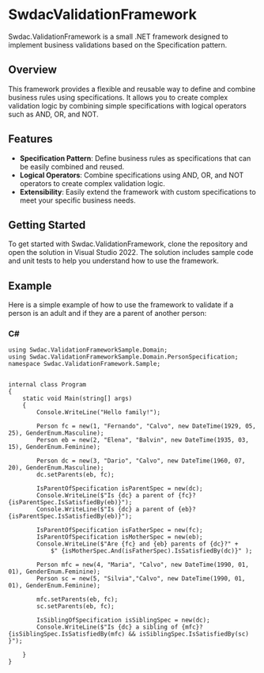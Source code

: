 # SwdacValidationFramework

Swdac.ValidationFramework is a small .NET framework designed to implement business validations based on the Specification pattern.

## Overview

This framework provides a flexible and reusable way to define and combine business rules using specifications. It allows you to create complex validation logic by combining simple specifications with logical operators such as AND, OR, and NOT.

## Features

- **Specification Pattern**: Define business rules as specifications that can be easily combined and reused.
- **Logical Operators**: Combine specifications using AND, OR, and NOT operators to create complex validation logic.
- **Extensibility**: Easily extend the framework with custom specifications to meet your specific business needs.

## Getting Started

To get started with Swdac.ValidationFramework, clone the repository and open the solution in Visual Studio 2022. The solution includes sample code and unit tests to help you understand how to use the framework.

## Example

Here is a simple example of how to use the framework to validate if a person is an adult and if they are a parent of another person:

### C#
    using Swdac.ValidationFrameworkSample.Domain;
    using Swdac.ValidationFrameworkSample.Domain.PersonSpecification;
    namespace Swdac.ValidationFramework.Sample;


    internal class Program
    {
        static void Main(string[] args)
        {
            Console.WriteLine("Hello family!");

            Person fc = new(1, "Fernando", "Calvo", new DateTime(1929, 05, 25), GenderEnum.Masculine);
            Person eb = new(2, "Elena", "Balvin", new DateTime(1935, 03, 15), GenderEnum.Feminine);

            Person dc = new(3, "Dario", "Calvo", new DateTime(1960, 07, 20), GenderEnum.Masculine);
            dc.setParents(eb, fc);

            IsParentOfSpecification isParentSpec = new(dc);
            Console.WriteLine($"Is {dc} a parent of {fc}? {isParentSpec.IsSatisfiedBy(eb)}");
            Console.WriteLine($"Is {dc} a parent of {eb}? {isParentSpec.IsSatisfiedBy(eb)}");

            IsParentOfSpecification isFatherSpec = new(fc);
            IsParentOfSpecification isMotherSpec = new(eb);
            Console.WriteLine($"Are {fc} and {eb} parents of {dc}?" +
                $" {isMotherSpec.And(isFatherSpec).IsSatisfiedBy(dc)}" );

            Person mfc = new(4, "Maria", "Calvo", new DateTime(1990, 01, 01), GenderEnum.Feminine);
            Person sc = new(5, "Silvia","Calvo", new DateTime(1990, 01, 01), GenderEnum.Feminine);

            mfc.setParents(eb, fc);
            sc.setParents(eb, fc);

            IsSiblingOfSpecification isSiblingSpec = new(dc);
            Console.WriteLine($"Is {dc} a sibling of {mfc}? {isSiblingSpec.IsSatisfiedBy(mfc) && isSiblingSpec.IsSatisfiedBy(sc) }");

        }
    }





